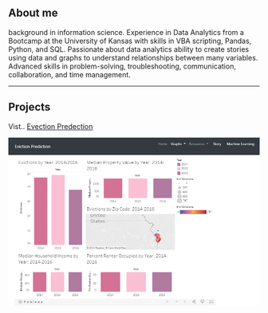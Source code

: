 ## About me
background in information science.  Experience in Data Analytics from a Bootcamp at the University of Kansas with skills in VBA scripting, Pandas, Python, and SQL.
Passionate about data analytics ability to create stories using data and graphs to understand relationships between many variables.
Advanced skills in problem-solving, troubleshooting, communication, collaboration, and time management.

_______________________________

## Projects 

Vist..
[Evection Predection](https://mercygriffin.github.io/EvictionPrediction/dashboard.html)

<img src="image/evection.PNG">

